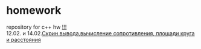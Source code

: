 # homework
repository for c++ hw
[!!!](https://memchik.ru/images/memes/5ed7628eb1c7e374940b80fa.jpg)  
12.02. и 14.02.[Скрин вывода,вычисление сопротивления, площади круга и расстояния](https://github.com/maksik1488/homework/blob/main/ConsoleApplication1.cpp)


